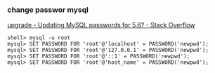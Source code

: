 ### change passwor mysql 


[upgrade - Updating MySQL passwords for 5.6? - Stack Overflow](https://stackoverflow.com/questions/22171542/updating-mysql-passwords-for-5-6 "upgrade - Updating MySQL passwords for 5.6? - Stack Overflow")


 

```
shell> mysql -u root
mysql> SET PASSWORD FOR 'root'@'localhost' = PASSWORD('newpwd');
mysql> SET PASSWORD FOR 'root'@'127.0.0.1' = PASSWORD('newpwd');
mysql> SET PASSWORD FOR 'root'@'::1' = PASSWORD('newpwd');
mysql> SET PASSWORD FOR 'root'@'host_name' = PASSWORD('newpwd');
```
